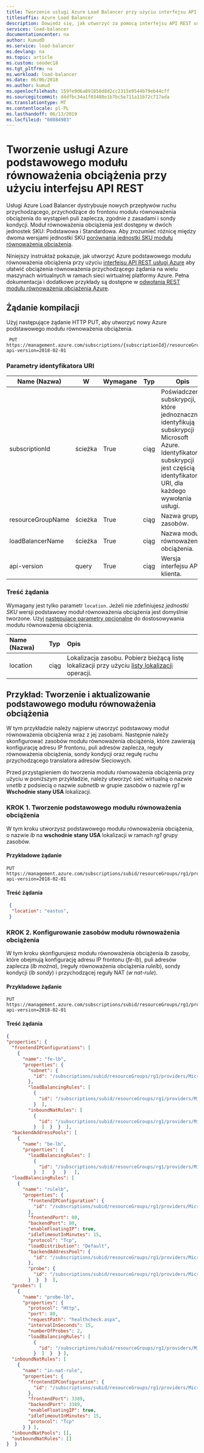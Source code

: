 ```yaml
---
title: Tworzenie usługi Azure Load Balancer przy użyciu interfejsu API REST
titlesuffix: Azure Load Balancer
description: Dowiedz się, jak utworzyć za pomocą interfejsu API REST usługi Azure Load Balancer.
services: load-balancer
documentationcenter: na
author: KumudD
ms.service: load-balancer
ms.devlang: na
ms.topic: article
ms.custom: seodec18
ms.tgt_pltfrm: na
ms.workload: load-balancer
ms.date: 06/06/2018
ms.author: kumud
ms.openlocfilehash: 159fe9d6a891858d8d2cc2315e9544b79eb44cff
ms.sourcegitcommit: d4dfbc34a1f03488e1b7bc5e711a11b72c717ada
ms.translationtype: MT
ms.contentlocale: pl-PL
ms.lasthandoff: 06/13/2019
ms.locfileid: "60884983"
---
```

# <a name="create-an-azure-basic-load-balancer-using-rest-api"></a>Tworzenie usługi Azure podstawowego modułu równoważenia obciążenia przy użyciu interfejsu API REST

Usługi Azure Load Balancer dystrybuuje nowych przepływów ruchu przychodzącego, przychodzące do frontonu modułu równoważenia obciążenia do wystąpień puli zaplecza, zgodnie z zasadami i sondy kondycji. Moduł równoważenia obciążenia jest dostępny w dwóch jednostek SKU: Podstawowa i Standardowa. Aby zrozumieć różnicę między dwoma wersjami jednostki SKU [porównania jednostki SKU modułu równoważenia obciążenia](load-balancer-overview.md#skus).
 
Niniejszy instruktaż pokazuje, jak utworzyć Azure podstawowego modułu równoważenia obciążenia przy użyciu [interfejsu API REST usługi Azure](/rest/api/azure/) aby ułatwić obciążenia równoważenia przychodzącego żądania na wielu maszynach wirtualnych w ramach sieci wirtualnej platformy Azure. Pełna dokumentacja i dodatkowe przykłady są dostępne w [odwołania REST modułu równoważenia obciążenia Azure](/rest/api/load-balancer/).
 
## <a name="build-the-request"></a>Żądanie kompilacji
Użyj następujące żądanie HTTP PUT, aby utworzyć nowy Azure podstawowego modułu równoważenia obciążenia.
 ```HTTP
  PUT https://management.azure.com/subscriptions/{subscriptionId}/resourceGroups/{resourceGroupName}/providers/Microsoft.Network/loadBalancers/{loadBalancerName}?api-version=2018-02-01
  ```
### <a name="uri-parameters"></a>Parametry identyfikatora URI

|Name (Nazwa)  |W  |Wymagane |Typ |Opis |
|---------|---------|---------|---------|--------|
|subscriptionId   |  ścieżka       |  True       |   ciąg      |  Poświadczenia subskrypcji, które jednoznacznie identyfikują subskrypcji Microsoft Azure. Identyfikator subskrypcji jest częścią identyfikatora URI, dla każdego wywołania usługi.      |
|resourceGroupName     |     ścieżka    | True        |  ciąg       |   Nazwa grupy zasobów.     |
|loadBalancerName     |  ścieżka       |      True   |    ciąg     |    Nazwa modułu równoważenia obciążenia.    |
|api-version    |   query     |  True       |     ciąg    |  Wersja interfejsu API klienta.      |



### <a name="request-body"></a>Treść żądania

Wymagany jest tylko parametr `location`. Jeżeli nie zdefiniujesz *jednostki SKU* wersji podstawowy moduł równoważenia obciążenia jest domyślnie tworzone.  Użyj [następujące parametry opcjonalne](https://docs.microsoft.com/rest/api/load-balancer/loadbalancers/createorupdate#request-body) do dostosowywania modułu równoważenia obciążenia.

| Name (Nazwa) | Typ | Opis |
| :--- | :--- | :---------- |
| location | ciąg | Lokalizacja zasobu. Pobierz bieżącą listę lokalizacji przy użyciu [listy lokalizacji](https://docs.microsoft.com/rest/api/resources/subscriptions/listlocations) operacji. |


## <a name="example-create-and-update-a-basic-load-balancer"></a>Przykład: Tworzenie i aktualizowanie podstawowego modułu równoważenia obciążenia

W tym przykładzie należy najpierw utworzyć podstawowy moduł równoważenia obciążenia wraz z jej zasobami. Następnie należy skonfigurować zasobów modułu równoważenia obciążenia, które zawierają konfigurację adresu IP frontonu, puli adresów zaplecza, reguły równoważenia obciążenia, sondy kondycji oraz regułę ruchu przychodzącego translatora adresów Sieciowych.

Przed przystąpieniem do tworzenia modułu równoważenia obciążenia przy użyciu w poniższym przykładzie, należy utworzyć sieć wirtualną o nazwie *vnetlb* z podsiecią o nazwie *subnetlb* w grupie zasobów o nazwie *rg1* w **Wschodnie stany USA** lokalizacji.

### <a name="step-1-create-a-basic-load-balancer"></a>KROK 1. Tworzenie podstawowego modułu równoważenia obciążenia
W tym kroku utworzysz podstawowego modułu równoważenia obciążenia, o nazwie *lb* na **wschodnie stany USA** lokalizacji w ramach *rg1* grupy zasobów.
#### <a name="sample-request"></a>Przykładowe żądanie

  ```HTTP    
  PUT https://management.azure.com/subscriptions/subid/resourceGroups/rg1/providers/Microsoft.Network/loadBalancers/lb?api-version=2018-02-01
  ```
#### <a name="request-body"></a>Treść żądania

  ```JSON
   {
    "location": "eastus",
   }
  ```
### <a name="step-2-configure-load-balancer-resources"></a>KROK 2. Konfigurowanie zasobów modułu równoważenia obciążenia
W tym kroku skonfigurujesz modułu równoważenia obciążenia *lb* zasoby, które obejmują konfigurację adresu IP frontonu (*fe-lb*), puli adresów zaplecza (*lb można*), (reguły równoważenia obciążenia *rulelb*), sondy kondycji (*lb sondy*) i przychodzącej reguły NAT (*w nat-rule*).
#### <a name="sample-request"></a>Przykładowe żądanie

  ```HTTP    
  PUT https://management.azure.com/subscriptions/subid/resourceGroups/rg1/providers/Microsoft.Network/loadBalancers/lb?api-version=2018-02-01
  ```
#### <a name="request-body"></a>Treść żądania

  ```JSON
{
  "properties": {
    "frontendIPConfigurations": [
      {
        "name": "fe-lb",
        "properties": {
          "subnet": {
            "id": "/subscriptions/subid/resourceGroups/rg1/providers/Microsoft.Network/virtualNetworks/vnetlb/subnets/subnetlb"
          },
          "loadBalancingRules": [
            {
              "id": "/subscriptions/subid/resourceGroups/rg1/providers/Microsoft.Network/loadBalancers/lb/loadBalancingRules/rulelb"
            }  ],
          "inboundNatRules": [
            {
              "id": "/subscriptions/subid/resourceGroups/rg1/providers/Microsoft.Network/loadBalancers/lb/inboundNatRules/in-nat-rule"
            }  ]  }  }  ],
    "backendAddressPools": [
      {
        "name": "be-lb",
        "properties": {
          "loadBalancingRules": [
            {
              "id": "/subscriptions/subid/resourceGroups/rg1/providers/Microsoft.Network/loadBalancers/lb/loadBalancingRules/rulelb"
            }  ]   }   }   ],
    "loadBalancingRules": [
      {
        "name": "rulelb",
        "properties": {
          "frontendIPConfiguration": {
            "id": "/subscriptions/subid/resourceGroups/rg1/providers/Microsoft.Network/loadBalancers/lb/frontendIPConfigurations/fe-lb"
          },
          "frontendPort": 80,
          "backendPort": 80,
          "enableFloatingIP": true,
          "idleTimeoutInMinutes": 15,
          "protocol": "Tcp",
          "loadDistribution": "Default",
          "backendAddressPool": {
            "id": "/subscriptions/subid/resourceGroups/rg1/providers/Microsoft.Network/loadBalancers/lb/backendAddressPools/be-lb"
          },
          "probe": {
            "id": "/subscriptions/subid/resourceGroups/rg1/providers/Microsoft.Network/loadBalancers/lb/probes/probe-lb"
          }  }  }  ],
    "probes": [
      {
        "name": "probe-lb",
        "properties": {
          "protocol": "Http",
          "port": 80,
          "requestPath": "healthcheck.aspx",
          "intervalInSeconds": 15,
          "numberOfProbes": 2,
          "loadBalancingRules": [
            {
              "id": "/subscriptions/subid/resourceGroups/rg1/providers/Microsoft.Network/loadBalancers/lb/loadBalancingRules/rulelb"
            }  ]  }  } ],
    "inboundNatRules": [
      {
        "name": "in-nat-rule",
        "properties": {
          "frontendIPConfiguration": {
            "id": "/subscriptions/subid/resourceGroups/rg1/providers/Microsoft.Network/loadBalancers/lb/frontendIPConfigurations/fe-lb"
          },
          "frontendPort": 3389,
          "backendPort": 3389,
          "enableFloatingIP": true,
          "idleTimeoutInMinutes": 15,
          "protocol": "Tcp"
        } } ],
    "inboundNatPools": [],
    "outboundNatRules": []
  }  }
```
